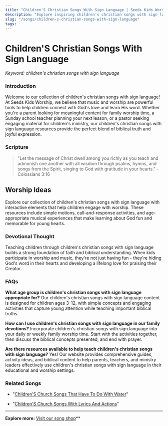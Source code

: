 ```yaml
---
title: "Children'S Christian Songs With Sign Language | Seeds Kids Worship"
description: "Explore inspiring children's christian songs with sign language for children's worship and faith development. Biblical music resources for families and ministry."
slug: "/songs/children-s-christian-songs-with-sign-language"
tags:
---
```


# Children'S Christian Songs With Sign Language

_Keyword: children's christian songs with sign language_

### Introduction

Welcome to our collection of children's christian songs with sign language! At Seeds Kids Worship, we believe that music and worship are powerful tools to help children connect with God's love and learn His word. Whether you're a parent looking for meaningful content for family worship time, a Sunday school teacher planning your next lesson, or a pastor seeking engaging material for children's ministry, our children's christian songs with sign language resources provide the perfect blend of biblical truth and joyful expression.

### Scripture

> "Let the message of Christ dwell among you richly as you teach and admonish one another with all wisdom through psalms, hymns, and songs from the Spirit, singing to God with gratitude in your hearts." - Colossians 3:16

## Worship Ideas

Explore our collection of children's christian songs with sign language with interactive elements that help children engage with worship. These resources include simple motions, call-and-response activities, and age-appropriate musical experiences that make learning about God fun and memorable for young hearts.

### Devotional Thought

Teaching children through children's christian songs with sign language builds a strong foundation of faith and biblical understanding. When kids participate in worship and music, they're not just having fun - they're hiding God's word in their hearts and developing a lifelong love for praising their Creator.

### FAQs

**What age group is children's christian songs with sign language appropriate for?**
Our children's christian songs with sign language content is designed for children ages 3-12, with simple concepts and engaging activities that capture young attention while teaching important biblical truths.

**How can I use children's christian songs with sign language in our family devotions?**
Incorporate children's christian songs with sign language into your daily or weekly family worship time. Start with the activities together, then discuss the biblical concepts presented, and end with prayer.

**Are there resources available to help teach children's christian songs with sign language?**
Yes! Our website provides comprehensive guides, activity ideas, and biblical content to help parents, teachers, and ministry leaders effectively use children's christian songs with sign language in their educational and worship settings.

### Related Songs

- "[Children'S Church Songs That Have To Do With Water](/songs/children-s-church-songs-that-have-to-do-with-water/)"

- "[Children'S Church Songs With Lyrics And Actions](/songs/children-s-church-songs-with-lyrics-and-actions/)"

---

**Explore more:** [Visit our song shop](https://seedskidsworship.com/shop)**

<!-- Schema Markup -->
<script type="application/ld+json">
{
  "@context": "https://schema.org",
  "@type": "MusicRecording",
  "name": "Children'S Christian Songs With Sign Language",
  "byArtist": {
    "@type": "MusicGroup",
    "name": "Seeds Kids Worship"
  },
  "isFamilyFriendly": true,
  "url": "https://seedskidsworship.com/songs/children-s-christian-songs-with-sign-language/"
}
</script>